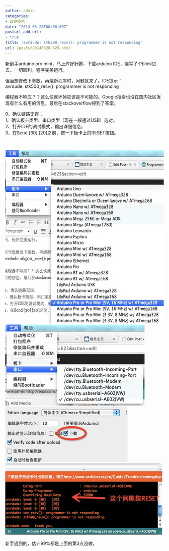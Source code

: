 ```yaml
---
author: admin
categories:
- 其他技术
date: "2014-03-28T00:00:00Z"
posturl_add_url:
- true
title: 'avrdude: stk500_recv(): programmer is not responding'
url: /posts/20140328-625.html
---
```

新到手arduino pro mini，马上焊好针脚，下载arduino IDE，烧写了个blink进去。一切顺利，程序完美运行。

但当想修改下参数，再烧新程序时，问题就来了。IDE提示：  
avrdude: stk500_recv(): programmer is not responding

编程器不响应？？这么快就坏掉应该是不可能的。Google搜索也没在国内社区发现有什么有用的信息，最后在stackoverflow得到了答案。

0、确认链路无误；  
1、确认板卡类型、串口类型（现在一般通过USB）选对。  
2、打开IDE的调试模式，输出详细信息。  
3、在Send \[30\] \[20\]之前，按一下板卡上的RESET按钮。

&nbsp;

[<img class="alignnone size-full wp-image-632" alt="choose-arduino" src="/uploads/2014/03/choose-arduino.jpg" width="566" height="550" />][1] [<img class="alignnone size-full wp-image-633" alt="choose-serial" src="/uploads/2014/03/choose-serial.jpg" width="443" height="257" />][2] [<img class="alignnone size-full wp-image-635" alt="choose-verbose-mode" src="/uploads/2014/03/choose-verbose-mode.jpg" width="389" height="175" />][3] [<img class="alignnone size-full wp-image-634" alt="choose-timeframe-to-reset" src="/uploads/2014/03/choose-timeframe-to-reset.jpg" width="499" height="228" />][4]

新手遇到的，估计99%都是上面的第3点没做。

 [1]: /uploads/2014/03/choose-arduino.jpg
 [2]: /uploads/2014/03/choose-serial.jpg
 [3]: /uploads/2014/03/choose-verbose-mode.jpg
 [4]: /uploads/2014/03/choose-timeframe-to-reset.jpg